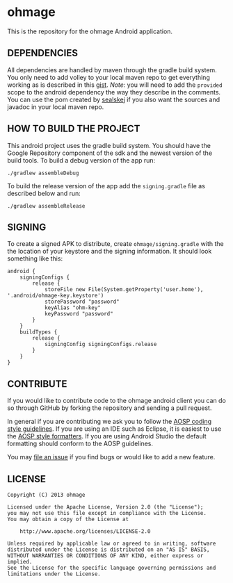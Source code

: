 ohmage
======

This is the repository for the ohmage Android application.

DEPENDENCIES
------------

All dependencies are handled by maven through the gradle build system. You only need to add volley
to your local maven repo to get everything working as is described in this [gist]. *Note:* you will
need to add the `provided` scope to the android dependency the way they describe in the comments.
You can use the pom created by [sealskej] if you also want the sources and javadoc in your local
maven repo.


HOW TO BUILD THE PROJECT
------------------------

This android project uses the gradle build system. You should have the Google Repository component
of the sdk and the newest version of the build tools. To build a debug version of the app run:

    ./gradlew assembleDebug

To build the release version of the app add the `signing.gradle` file as described below and run:

    ./gradlew assembleRelease


SIGNING
-------

To create a signed APK to distribute, create `ohmage/signing.gradle` with the the location of your
keystore and the signing information. It should look something like this:

    android {
        signingConfigs {
            release {
                storeFile new File(System.getProperty('user.home'), '.android/ohmage-key.keystore')
                storePassword "password"
                keyAlias "ohm-key"
                keyPassword "password"
            }
        }
        buildTypes {
            release {
                signingConfig signingConfigs.release
            }
        }
    }

CONTRIBUTE
----------

If you would like to contribute code to the ohmage android client you can do so through
GitHub by forking the repository and sending a pull request.

In general if you are contributing we ask you to follow the
[AOSP coding style guidelines](http://source.android.com/source/code-style.html).
If you are using an IDE such as Eclipse, it is easiest to use the
[AOSP style formatters](http://source.android.com/source/using-eclipse.html#eclipse-formatting). If
you are using Android Studio the default formatting should conform to the AOSP guidelines.

You may [file an issue](https://github.com/ohmage/android/issues/new) if you find bugs or would
like to add a new feature.

LICENSE
-------

    Copyright (C) 2013 ohmage

    Licensed under the Apache License, Version 2.0 (the "License");
    you may not use this file except in compliance with the License.
    You may obtain a copy of the License at

        http://www.apache.org/licenses/LICENSE-2.0

    Unless required by applicable law or agreed to in writing, software
    distributed under the License is distributed on an "AS IS" BASIS,
    WITHOUT WARRANTIES OR CONDITIONS OF ANY KIND, either express or implied.
    See the License for the specific language governing permissions and
    limitations under the License.

[gist]: https://gist.github.com/f2prateek/5606337
[sealskej]: https://gist.github.com/f2prateek/5606337/#comment-903996